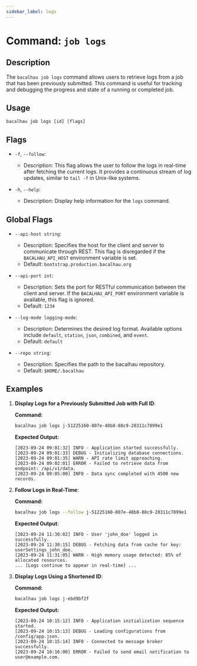 ```yaml
---
sidebar_label: logs
---
```

# Command: `job logs`

## Description

The `bacalhau job logs` command allows users to retrieve logs from a job that has been previously submitted. This command is useful for tracking and debugging the progress and state of a running or completed job.

## Usage

```
bacalhau job logs [id] [flags]
```

## Flags

- `-f`, `--follow`:
    - Description: This flag allows the user to follow the logs in real-time after fetching the current logs. It provides a continuous stream of log updates, similar to `tail -f` in Unix-like systems.

- `-h`, `--help`:
    - Description: Display help information for the `logs` command.

## Global Flags

- `--api-host string`:
    - Description: Specifies the host for the client and server to communicate through REST. This flag is disregarded if the `BACALHAU_API_HOST` environment variable is set.
    - Default: `bootstrap.production.bacalhau.org`

- `--api-port int`:
    - Description: Sets the port for RESTful communication between the client and server. If the `BACALHAU_API_PORT` environment variable is available, this flag is ignored.
    - Default: `1234`

- `--log-mode logging-mode`:
    - Description: Determines the desired log format. Available options include `default`, `station`, `json`, `combined`, and `event`.
    - Default: `default`

- `--repo string`:
    - Description: Specifies the path to the bacalhau repository.
    - Default: `$HOME/.bacalhau`


## Examples

1. **Display Logs for a Previously Submitted Job with Full ID**:

   **Command:**

   ```bash
   bacalhau job logs j-51225160-807e-48b8-88c9-28311c7899e1
   ```

   **Expected Output:**

   ```plaintext
   [2023-09-24 09:01:32] INFO - Application started successfully.
   [2023-09-24 09:01:33] DEBUG - Initializing database connections.
   [2023-09-24 09:01:35] WARN - API rate limit approaching.
   [2023-09-24 09:02:01] ERROR - Failed to retrieve data from endpoint: /api/v1/data.
   [2023-09-24 09:05:00] INFO - Data sync completed with 4500 new records.
   ```

2. **Follow Logs in Real-Time**:

   **Command:**

   ```bash
   bacalhau job logs --follow j-51225160-807e-48b8-88c9-28311c7899e1
   ```

   **Expected Output**:

   ```plaintext
   [2023-09-24 11:30:02] INFO - User 'john_doe' logged in successfully.
   [2023-09-24 11:30:15] DEBUG - Fetching data from cache for key: userSettings_john_doe.
   [2023-09-24 11:31:05] WARN - High memory usage detected: 85% of allocated resources.
   ... [Logs continue to appear in real-time] ...
   ```

3. **Display Logs Using a Shortened ID**:

   **Command:**

   ```bash
   bacalhau job logs j-ebd9bf2f
   ```

   **Expected Output:**

   ```plaintext
   [2023-09-24 10:15:12] INFO - Application initialization sequence started.
   [2023-09-24 10:15:13] DEBUG - Loading configurations from /config/app.json.
   [2023-09-24 10:15:14] INFO - Connected to message broker successfully.
   [2023-09-24 10:16:00] ERROR - Failed to send email notification to user@example.com.
   ```
